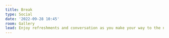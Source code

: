 ```yaml
---
title: Break
type: Social
date: '2022-09-28 10:45'
room: Gallery
lead: Enjoy refreshments and conversation as you make your way to the next session.
---
```

